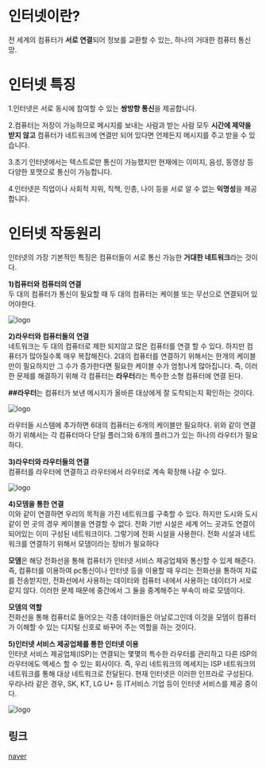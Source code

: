 # 인터넷이란?  
전 세계의 컴퓨터가 **서로 연결**되어 정보를 교환할 수 있는, 하나의 거대한 컴퓨터 통신망.

# 인터넷 특징
1.인터넷은 서로 동시에 참여할 수 있는 **쌍방향 통신**을 제공합니다.

2.컴퓨터는 저장이 가능하므로 메시지를 보내는 사람과 받는 사람 모두 **시간에 제약을 받지 않고** 컴퓨터가 네트워크에 연결만 되어 있다면 언제든지 메시지를 주고 받을 수 있습니다.

3.초기 인터넷에서는 텍스트로만 통신이 가능했지만 현재에는 이미지, 음성, 동영상 등 다양한 포맷으로 통신이 가능합니다.   

4.인터넷은 직업이나 사회적 지위, 직책, 인종, 나이 등을 서로 알 수 없는 **익명성**을 제공합니다.
    

# 인터넷 작동원리
인터넷의 가장 기본적인 특징은 컴퓨터들이 서로 통신 가능한 **거대한 네트워크**라는 것이다.

**1)컴퓨터와 컴퓨터의 연결**   
두 대의 컴퓨터가 통신이 필요할 때 두 대의 컴퓨터는 케이블 또는 무선으로 연결되어 있어야한다.   

![logo](https://postfiles.pstatic.net/MjAyMjAzMTRfMTYy/MDAxNjQ3MjQyNTI4OTg0.qC_wX8XXNu-NjS3gUpcd-2vpOHwn8wUHqpO5m-7DAtMg.zbaKgcnUXeJk5-ZNeaV__xO00zs0j5c3-Rx5MDqZ3lQg.PNG.bdgom73/ppap1.png?type=w773)

**2)라우터와 컴퓨터들의 연결**   
네트워크는 두 대의 컴퓨터로 제한 되지않고 많은 컴퓨터를 연결 할 수 있다. 하지만 컴퓨터가 많아질수록 매우 복잡해진다. 2대의 컴퓨터를 연결하기 위해서는 한개의 케이블만이 필요하지만 그 수가 증가한다면 필요한 케이블 수가 엄청나게 많아집니다. 즉, 이러한 문제를 해결하기 위해 각 컴퓨터는 **라우터**라는 특수한 소형 컴퓨터에 연결 된다. 

**##라우터**는 컴퓨터가 보낸 메시지가 올바른 대상에게 잘 도착되는지 확인하는 것이다.    

![logo](https://postfiles.pstatic.net/MjAyMjAzMTRfMjc0/MDAxNjQ3MjQyODk1NjU5.rkM8fqi9bRZ7w7I9IJMIRuRUwHOWJB0qTNaDHCXOQS4g.UaLarHw4iJtEQ9THHfS7fs_y3YiFEHVDIXrU-_-Qb1gg.PNG.bdgom73/ppap2.png?type=w773)

라우터들 시스템에 추가하면 6대의 컴퓨터는 6개의 케이블만 필요하다. 위와 같이 연결하기 위해서는 각 컴퓨터마다 단일 플러그와 6개의 플러그가 있는 하나의 라우터가 필요하다.   

**3)라우터와 라우터들의 연결**   
컴퓨터를 라우터에 연결하고 라우터에서 라우터로 계속 확장해 나갈 수 있다.   

![logo](https://postfiles.pstatic.net/MjAyMjAzMTRfMTcy/MDAxNjQ3MjQ0ODUyNTIz.doPKbTiMf3XQeF5zC2WPQ0A1Lu-Hg65P0sQxeLUZupwg.tJ2tPy7TPuJUqwhVBUVeSruTXFWgmsSgzXfcHG8jAIUg.PNG.bdgom73/ppap3.PNG?type=w773)

**4)모뎀을 통한 연결**   
이와 같이 연결하면 우리의 목적을 가진 네트워크를 구축할 수 있다. 하지만 도시와 도시 같이 먼 곳의 경우 케이블을 연결할 수 없다. 전화 기반 시설은 세계 어느 곳과도 연결이 되어있는 이미 구성된 네트워크이다. 그렇기에 전화 시설을 사용한다. 전화 시설과 네트워크를 연결하기 위해서 모뎀이라는 장비가 필요하다     

**모뎀**은 해당 전화선을 통해 컴퓨터가 인터넷 서비스 제공업체와 통신할 수 있게 해준다. 즉, 컴퓨터를 이용하여 pc통신이나 인터넷 등을 이용할 때 우리는 전화선을 통하여 자료를 전송받지만, 전화선에서 사용하는 데이터와 컴퓨터 내에서 사용하는 데이터가 서로 같지 않다. 이러한 문제 때문에 중간에서 그 둘을 중계해주는 부속이 바로 모뎀이다.    

**모뎀의 역할**   
전화선을 통해 컴퓨터로 들어오는 각종 데이터들은 아날로그인데 이것을 모뎀이 컴퓨터가 이해할 수 있는 디지털 신호로 바꾸어 주는 역할을 하는 것이다.     


**5)인터넷 서비스 제공업체를 통한 인터넷 이용**   
인터넷 서비스 제공업체(ISP)는 연결되는 몇몇의 특수한 라우터를 관리하고 다른 ISP의 라우터에도 엑세스 할 수 있는 회사이다. 즉, 우리 네트워크의 메세지는 ISP 네트워크의 네트워크를 통해 대상 네트워크로 전달된다. 현재 인터넷은 이러한 인프라로 구성된다.   
우리나라 같은 경우, SK, KT, LG U+ 등 IT서비스 기업 등이 인터넷 서비스를 제공 중이다.

![logo](https://postfiles.pstatic.net/MjAyMjAzMTRfMzgg/MDAxNjQ3MjQ0ODU4ODgz.jHwQVtT-lRN552Df42ZlLRvaHnTE1vl6XIrGlSOBBrsg.jtn0CJRB3H77XatYMN_w8JfEPAn3EvOLMFvJESBNikMg.PNG.bdgom73/ppap4.PNG?type=w773)

## 링크
[naver](https://blog.naver.com/bdgom73/222672403255)
